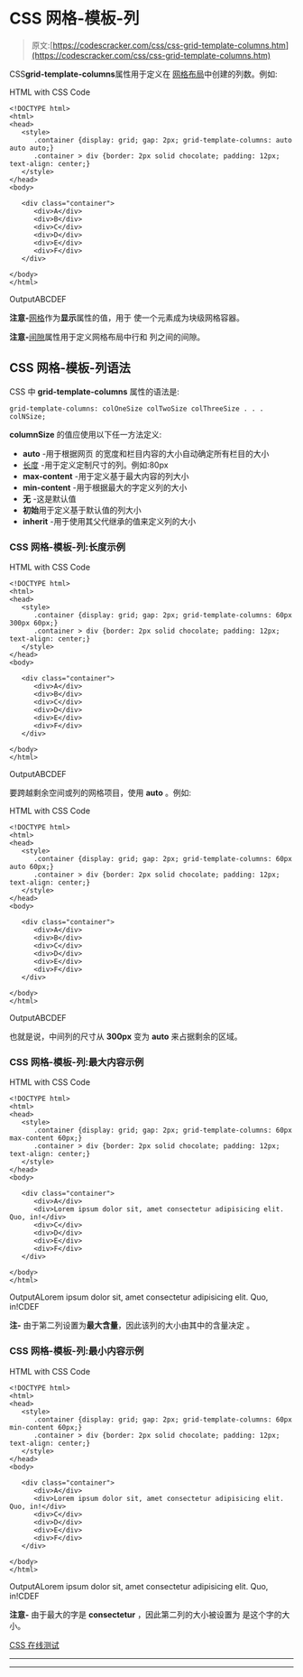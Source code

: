 # CSS 网格-模板-列

> 原文:[https://codescracker.com/css/css-grid-template-columns.htm](https://codescracker.com/css/css-grid-template-columns.htm)

CSS**grid-template-columns**属性用于定义在 [网格布局](/css/css-grid.htm)中创建的列数。例如:

HTML with CSS Code

```
<!DOCTYPE html>
<html>
<head>
   <style>
      .container {display: grid; gap: 2px; grid-template-columns: auto auto auto;}
      .container > div {border: 2px solid chocolate; padding: 12px; text-align: center;}
   </style>
</head>
<body>

   <div class="container">
      <div>A</div>
      <div>B</div>
      <div>C</div>
      <div>D</div>
      <div>E</div>
      <div>F</div>
   </div>

</body>
</html>
```

OutputABCDEF

**注意-**[网格](/css/css-grid.htm)作为**显示**属性的值，用于 使一个元素成为块级网格容器。

**注意-**[间隙](/css/css-gap.htm)属性用于定义网格布局中行和 列之间的间隙。

## CSS 网格-模板-列语法

CSS 中 **grid-template-columns** 属性的语法是:

```
grid-template-columns: colOneSize colTwoSize colThreeSize . . . colNSize;
```

**columnSize** 的值应使用以下任一方法定义:

*   **auto** -用于根据网页 的宽度和栏目内容的大小自动确定所有栏目的大小
*   [长度](/css/css-length-units.htm) -用于定义定制尺寸的列。例如:80px
*   **max-content** -用于定义基于最大内容的列大小
*   **min-content** -用于根据最大的字定义列的大小
*   **无** -这是默认值
*   **初始**用于定义基于默认值的列大小
*   **inherit** -用于使用其父代继承的值来定义列的大小

### CSS 网格-模板-列:长度示例

HTML with CSS Code

```
<!DOCTYPE html>
<html>
<head>
   <style>
      .container {display: grid; gap: 2px; grid-template-columns: 60px 300px 60px;}
      .container > div {border: 2px solid chocolate; padding: 12px; text-align: center;}
   </style>
</head>
<body>

   <div class="container">
      <div>A</div>
      <div>B</div>
      <div>C</div>
      <div>D</div>
      <div>E</div>
      <div>F</div>
   </div>

</body>
</html>
```

OutputABCDEF

要跨越剩余空间或列的网格项目，使用 **auto** 。例如:

HTML with CSS Code

```
<!DOCTYPE html>
<html>
<head>
   <style>
      .container {display: grid; gap: 2px; grid-template-columns: 60px auto 60px;}
      .container > div {border: 2px solid chocolate; padding: 12px; text-align: center;}
   </style>
</head>
<body>

   <div class="container">
      <div>A</div>
      <div>B</div>
      <div>C</div>
      <div>D</div>
      <div>E</div>
      <div>F</div>
   </div>

</body>
</html>
```

OutputABCDEF

也就是说，中间列的尺寸从 **300px** 变为 **auto** 来占据剩余的区域。

### CSS 网格-模板-列:最大内容示例

HTML with CSS Code

```
<!DOCTYPE html>
<html>
<head>
   <style>
      .container {display: grid; gap: 2px; grid-template-columns: 60px max-content 60px;}
      .container > div {border: 2px solid chocolate; padding: 12px; text-align: center;}
   </style>
</head>
<body>

   <div class="container">
      <div>A</div>
      <div>Lorem ipsum dolor sit, amet consectetur adipisicing elit. Quo, in!</div>
      <div>C</div>
      <div>D</div>
      <div>E</div>
      <div>F</div>
   </div>

</body>
</html>
```

OutputALorem ipsum dolor sit, amet consectetur adipisicing elit. Quo, in!CDEF

**注-** 由于第二列设置为**最大含量**，因此该列的大小由其中的含量决定 。

### CSS 网格-模板-列:最小内容示例

HTML with CSS Code

```
<!DOCTYPE html>
<html>
<head>
   <style>
      .container {display: grid; gap: 2px; grid-template-columns: 60px min-content 60px;}
      .container > div {border: 2px solid chocolate; padding: 12px; text-align: center;}
   </style>
</head>
<body>

   <div class="container">
      <div>A</div>
      <div>Lorem ipsum dolor sit, amet consectetur adipisicing elit. Quo, in!</div>
      <div>C</div>
      <div>D</div>
      <div>E</div>
      <div>F</div>
   </div>

</body>
</html>
```

OutputALorem ipsum dolor sit, amet consectetur adipisicing elit. Quo, in!CDEF

**注意-** 由于最大的字是 **consectetur** ，因此第二列的大小被设置为 是这个字的大小。

[CSS 在线测试](/exam/showtest.php?subid=5)

* * *

* * *